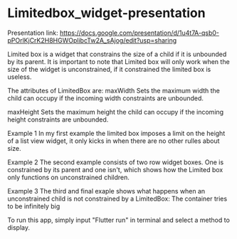 # Limitedbox_widget-presentation
Presentation link: https://docs.google.com/presentation/d/1u4t7A-qsb0-pPOrlKjCrK2H8HGWOplibcTw2A_sAjog/edit?usp=sharing 

Limited box  is a widget that constrains the size of a child if it is unbounded by its parent. It is important to note that Limited box will only work when the size of the widget is unconstrained, if it constrained the limited box is useless.

The attributes of LimitedBox are:
maxWidth
Sets the maximum width the child can occupy if the incoming width constraints are unbounded.

maxHeight
Sets the maximum height the child can occupy if the incoming height constraints are unbounded.

Example 1 
In my first example the limited box imposes a limit on the height of a list view widget, it only kicks in when there are no other rulles about size.

Example 2
The second example consists of two row widget boxes. One is constrained by its parent and one isn't, which shows how the Limited box only functions on unconstrained children.

Example 3
The third and final exaple shows what happens when an unconstrained child is not constrained by a LimitedBox: The container tries to be infinitely big 

To run this app, simply input "Flutter run" in terminal and select a method to display.